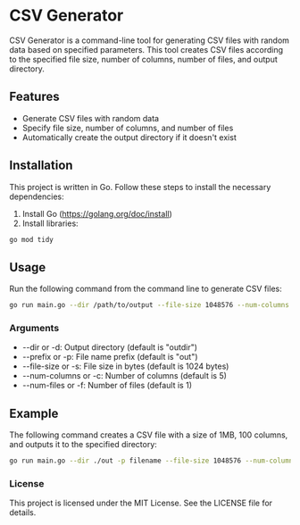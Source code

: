 # CSV Generator

CSV Generator is a command-line tool for generating CSV files with random data based on specified parameters. This tool creates CSV files according to the specified file size, number of columns, number of files, and output directory.

## Features

- Generate CSV files with random data
- Specify file size, number of columns, and number of files
- Automatically create the output directory if it doesn't exist

## Installation

This project is written in Go. Follow these steps to install the necessary dependencies:

1. Install Go (https://golang.org/doc/install)
2. Install libraries:

```bash
go mod tidy
```


## Usage

Run the following command from the command line to generate CSV files:

```bash
go run main.go --dir /path/to/output --file-size 1048576 --num-columns 100 --num-files 1
```

### Arguments

- --dir or -d: Output directory (default is "outdir")
- --prefix or -p: File name prefix (default is "out")
- --file-size or -s: File size in bytes  (default is 1024 bytes)
- --num-columns or -c: Number of columns (default is 5)
- --num-files or -f: Number of files (default is 1)

## Example

The following command creates a CSV file with a size of 1MB, 100 columns, and outputs it to the specified directory:

```bash
go run main.go --dir ./out -p filename --file-size 1048576 --num-columns 100 --num-files 1
```

### License

This project is licensed under the MIT License. See the LICENSE file for details.